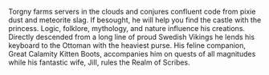 Torgny farms servers in the clouds and conjures confluent code from pixie dust and meteorite slag. If besought, he will help you find the castle with the princess. Logic, folklore, mythology, and nature influence his creations. Directly descended from a long line of proud Swedish Vikings he lends his keyboard to the Ottoman with the heaviest purse. His feline companion, Great Calamity Kitten Boots, accompanies him on quests of all magnitudes while his fantastic wife, Jill, rules the Realm of Scribes.
